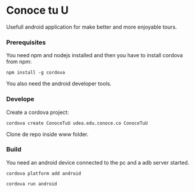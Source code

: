 # Conoce tu U

Usefull android application for make better and more enjoyable tours.

### Prerequisites

You need npm and nodejs installed and then you have to install cordova from npm:

```
npm install -g cordova
```

You also need the android developer tools.

### Develope

Create a cordova project:

```
cordova create ConoceTuU udea.edu.conoce.co ConoceTuU
```

Clone de repo inside www folder.

### Build
You need an android device connected to the pc and a adb server started.

```
cordova platform add android
```
```
cordova run android
```

